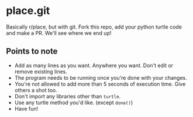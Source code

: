 # place.git

Basically r/place, but with git. Fork this repo, add your python turtle code and make a PR. We'll see where we end up!

## Points to note

- Add as many lines as you want. Anywhere you want. Don't edit or remove existing lines.
- The program needs to be running once you're done with your changes.
- You're not allowed to add more than 5 seconds of execution time. Give others a shot too.
- Don't import any libraries other than `turtle`.
- Use any turtle method you'd like. (except `done()`)
- Have fun!

